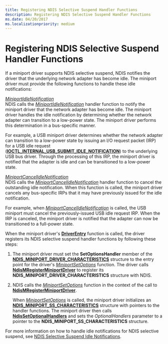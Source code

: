 ```yaml
---
title: Registering NDIS Selective Suspend Handler Functions
description: Registering NDIS Selective Suspend Handler Functions
ms.date: 04/20/2017
ms.localizationpriority: medium
---
```


# Registering NDIS Selective Suspend Handler Functions


If a miniport driver supports NDIS selective suspend, NDIS notifies the driver that the underlying network adapter has become idle. The miniport driver must provide the following functions to handle these idle notifications:

<a href="" id="miniportidlenotification"></a>[*MiniportIdleNotification*](/windows-hardware/drivers/ddi/ndis/nc-ndis-miniport_idle_notification)  
NDIS calls the [*MiniportIdleNotification*](/windows-hardware/drivers/ddi/ndis/nc-ndis-miniport_idle_notification) handler function to notify the miniport driver that the network adapter has become idle. The miniport driver handles the idle notification by determining whether the network adapter can transition to a low-power state. The miniport driver performs this determination in a bus-specific manner.

For example, a USB miniport driver determines whether the network adapter can transition to a low-power state by issuing an I/O request packet (IRP) for a USB idle request ([**IOCTL\_INTERNAL\_USB\_SUBMIT\_IDLE\_NOTIFICATION**](/windows-hardware/drivers/ddi/usbioctl/ni-usbioctl-ioctl_internal_usb_submit_idle_notification)) to the underlying USB bus driver. Through the processing of this IRP, the miniport driver is notified that the adapter is idle and can be transitioned to a low-power state.

<a href="" id="miniportcancelidlenotification"></a>[*MiniportCancelIdleNotification*](/windows-hardware/drivers/ddi/ndis/nc-ndis-miniport_cancel_idle_notification)  
NDIS calls the [*MiniportCancelIdleNotification*](/windows-hardware/drivers/ddi/ndis/nc-ndis-miniport_cancel_idle_notification) handler function to cancel the outstanding idle notification. When this function is called, the miniport driver cancels any bus-specific IRPs that it may have previously issued for the idle notification.

For example, when [*MiniportCancelIdleNotification*](/windows-hardware/drivers/ddi/ndis/nc-ndis-miniport_cancel_idle_notification) is called, the USB miniport must cancel the previously-issued USB idle request IRP. When the IRP is canceled, the miniport driver is notified that the adapter can now be transitioned to a full-power state.

When the miniport driver's [**DriverEntry**](./initializing-a-miniport-driver.md) function is called, the driver registers its NDIS selective suspend handler functions by following these steps:

1.  The miniport driver must set the **SetOptionsHandler** member of the [**NDIS\_MINIPORT\_DRIVER\_CHARACTERISTICS**](/windows-hardware/drivers/ddi/ndis/ns-ndis-_ndis_miniport_driver_characteristics) structure to the entry point for the driver's [*MiniportSetOptions*](/windows-hardware/drivers/ddi/ndis/nc-ndis-set_options) function. The driver calls [**NdisMRegisterMiniportDriver**](/windows-hardware/drivers/ddi/ndis/nf-ndis-ndismregisterminiportdriver) to register its **NDIS\_MINIPORT\_DRIVER\_CHARACTERISTICS** structure with NDIS.

2.  NDIS calls the [*MiniportSetOptions*](/windows-hardware/drivers/ddi/ndis/nc-ndis-set_options) function in the context of the call to [**NdisMRegisterMiniportDriver**](/windows-hardware/drivers/ddi/ndis/nf-ndis-ndismregisterminiportdriver).

    When [*MiniportSetOptions*](/windows-hardware/drivers/ddi/ndis/nc-ndis-set_options) is called, the miniport driver initializes an [**NDIS\_MINIPORT\_SS\_CHARACTERISTICS**](/windows-hardware/drivers/ddi/ndis/ns-ndis-_ndis_miniport_ss_characteristics) structure with pointers to the handler functions. The miniport driver then calls [**NdisSetOptionalHandlers**](/windows-hardware/drivers/ddi/ndis/nf-ndis-ndissetoptionalhandlers) and sets the *OptionalHandlers* parameter to a pointer to the **NDIS\_MINIPORT\_SS\_CHARACTERISTICS** structure.

For more information on how to handle idle notifications for NDIS selective suspend, see [NDIS Selective Suspend Idle Notifications](ndis-selective-suspend-idle-notifications.md).

 

